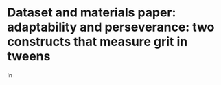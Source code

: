 # Dataset and materials paper: adaptability and perseverance: two constructs that measure grit in tweens

In 
